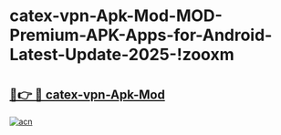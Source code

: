 # catex-vpn-Apk-Mod-MOD-Premium-APK-Apps-for-Android-Latest-Update-2025-!zooxm

# <h2><a href="https://hfy61d.esa.edu.pl?title=catex-vpn-Apk-Mod&ref=zooxm">🔗👉 🔴 catex-vpn-Apk-Mod</a></h2>

[![acn](https://github.com/user-attachments/assets/0f9c940e-d8b0-45ae-aac7-cd30a18b3e1c)](https://hfy61d.esa.edu.pl?title=catex-vpn-Apk-Mod&ref=zooxm)

